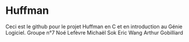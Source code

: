 # Huffman
Ceci est le github pour le projet Huffman en C et en introduction au Génie Logiciel.
Groupe n°7
Noé Lefèvre
Michaël Sok
Eric Wang
Arthur Gobilliard
